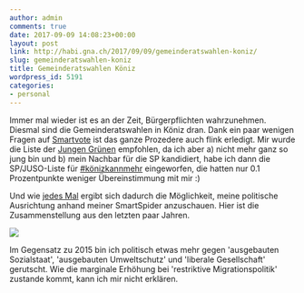 ```yaml
---
author: admin
comments: true
date: 2017-09-09 14:08:23+00:00
layout: post
link: http://habi.gna.ch/2017/09/09/gemeinderatswahlen-koniz/
slug: gemeinderatswahlen-koniz
title: Gemeinderatswahlen Köniz
wordpress_id: 5191
categories:
- personal
---
```


Immer mal wieder ist es an der Zeit, Bürgerpflichten wahrzunehmen.
Diesmal sind die Gemeinderatswahlen in Köniz dran.
Dank ein paar wenigen Fragen auf [Smartvote](http://smartvote.ch) ist das ganze Prozedere auch flink erledigt.
Mir wurde die Liste der [Jungen Grünen](https://www.jungegruene.ch/be/koeniz) empfohlen, da ich aber a) nicht mehr ganz so jung bin und b) mein Nachbar für die SP kandidiert, habe ich dann die SP/JUSO-Liste für [#könizkannmehr](https://twitter.com/hashtag/könizkannmehr?src=hash) eingeworfen, die hatten nur 0.1 Prozentpunkte weniger Übereinstimmung mit mir :)

Und wie [jedes Mal](http://habi.gna.ch/?s=smartspider) ergibt sich dadurch die Möglichkeit, meine politische Ausrichtung anhand meiner SmartSpider anzuschauen.
Hier ist die Zusammenstellung aus den letzten paar Jahren.

![](http://habi.gna.ch/wp-content/uploads/2017/09/smartspider.gif)

Im Gegensatz zu 2015 bin ich politisch etwas mehr gegen 'ausgebauten Sozialstaat', 'ausgebauten Umweltschutz' und 'liberale Gesellschaft' gerutscht.
Wie die marginale Erhöhung bei 'restriktive Migrationspolitik' zustande kommt, kann ich mir nicht erklären.
